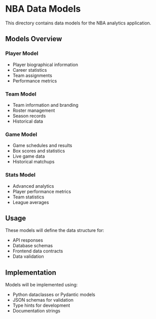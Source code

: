 # NBA Data Models

This directory contains data models for the NBA analytics application.

## Models Overview

### Player Model
- Player biographical information
- Career statistics
- Team assignments
- Performance metrics

### Team Model  
- Team information and branding
- Roster management
- Season records
- Historical data

### Game Model
- Game schedules and results
- Box scores and statistics
- Live game data
- Historical matchups

### Stats Model
- Advanced analytics
- Player performance metrics
- Team statistics
- League averages

## Usage

These models will define the data structure for:
- API responses
- Database schemas  
- Frontend data contracts
- Data validation

## Implementation

Models will be implemented using:
- Python dataclasses or Pydantic models
- JSON schemas for validation
- Type hints for development
- Documentation strings
